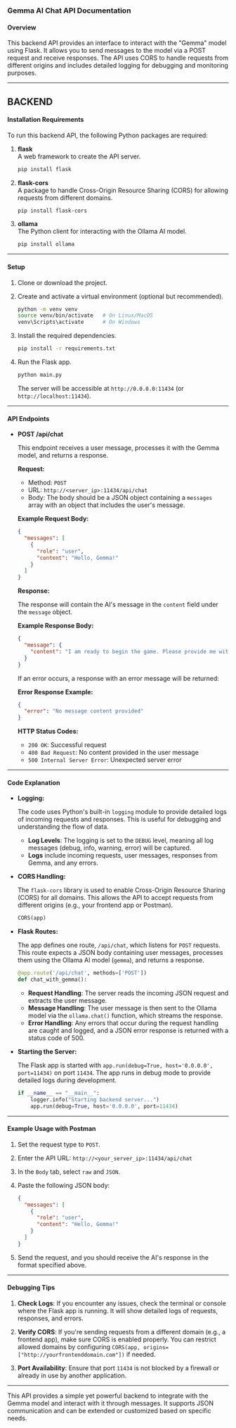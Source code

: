 ### **Gemma AI Chat API Documentation**

#### **Overview**
This backend API provides an interface to interact with the "Gemma" model using Flask. It allows you to send messages to the model via a POST request and receive responses. The API uses CORS to handle requests from different origins and includes detailed logging for debugging and monitoring purposes.

---



## BACKEND



#### **Installation Requirements**

To run this backend API, the following Python packages are required:

1. **flask**  
   A web framework to create the API server.
   
   ```bash
   pip install flask
   ```

2. **flask-cors**  
   A package to handle Cross-Origin Resource Sharing (CORS) for allowing requests from different domains.
   
   ```bash
   pip install flask-cors
   ```

3. **ollama**  
   The Python client for interacting with the Ollama AI model.

   ```bash
   pip install ollama
   ```

---

#### **Setup**

1. Clone or download the project.
2. Create and activate a virtual environment (optional but recommended).
   ```bash
   python -m venv venv
   source venv/bin/activate   # On Linux/MacOS
   venv\Scripts\activate      # On Windows
   ```

3. Install the required dependencies.
   ```bash
   pip install -r requirements.txt
   ```

4. Run the Flask app.
   ```bash
   python main.py
   ```

   The server will be accessible at `http://0.0.0.0:11434` (or `http://localhost:11434`).

---

#### **API Endpoints**

- **POST /api/chat**

  This endpoint receives a user message, processes it with the Gemma model, and returns a response.

  **Request:**

  - Method: `POST`
  - URL: `http://<server_ip>:11434/api/chat`
  - Body: The body should be a JSON object containing a `messages` array with an object that includes the user's message.

  **Example Request Body:**

  ```json
  {
    "messages": [
      {
        "role": "user",
        "content": "Hello, Gemma!"
      }
    ]
  }
  ```

  **Response:**

  The response will contain the AI's message in the `content` field under the `message` object.

  **Example Response Body:**

  ```json
  {
    "message": {
      "content": "I am ready to begin the game. Please provide me with the details of the turn, such as the actions you would like me to take. I will respond with the results of your turn."
    }
  }
  ```

  If an error occurs, a response with an error message will be returned:

  **Error Response Example:**

  ```json
  {
    "error": "No message content provided"
  }
  ```

  **HTTP Status Codes:**
  - `200 OK`: Successful request
  - `400 Bad Request`: No content provided in the user message
  - `500 Internal Server Error`: Unexpected server error

---

#### **Code Explanation**

- **Logging:**

  The code uses Python's built-in `logging` module to provide detailed logs of incoming requests and responses. This is useful for debugging and understanding the flow of data. 

  - **Log Levels**: The logging is set to the `DEBUG` level, meaning all log messages (debug, info, warning, error) will be captured.
  - **Logs** include incoming requests, user messages, responses from Gemma, and any errors.

- **CORS Handling:**

  The `flask-cors` library is used to enable Cross-Origin Resource Sharing (CORS) for all domains. This allows the API to accept requests from different origins (e.g., your frontend app or Postman).

  ```python
  CORS(app)
  ```

- **Flask Routes:**

  The app defines one route, `/api/chat`, which listens for `POST` requests. This route expects a JSON body containing user messages, processes them using the Ollama AI model (`gemma`), and returns a response.

  ```python
  @app.route('/api/chat', methods=['POST'])
  def chat_with_gemma():
  ```

  - **Request Handling**: The server reads the incoming JSON request and extracts the user message.
  - **Message Handling**: The user message is then sent to the Ollama model via the `ollama.chat()` function, which streams the response.
  - **Error Handling**: Any errors that occur during the request handling are caught and logged, and a JSON error response is returned with a status code of 500.

- **Starting the Server:**

  The Flask app is started with `app.run(debug=True, host='0.0.0.0', port=11434)` on port `11434`. The app runs in debug mode to provide detailed logs during development.

  ```python
  if __name__ == "__main__":
      logger.info("Starting backend server...")
      app.run(debug=True, host='0.0.0.0', port=11434)
  ```

---

#### **Example Usage with Postman**

1. Set the request type to `POST`.
2. Enter the API URL: `http://<your_server_ip>:11434/api/chat`
3. In the `Body` tab, select `raw` and `JSON`.
4. Paste the following JSON body:

   ```json
   {
     "messages": [
       {
         "role": "user",
         "content": "Hello, Gemma!"
       }
     ]
   }
   ```

5. Send the request, and you should receive the AI's response in the format specified above.

---

#### **Debugging Tips**

1. **Check Logs**: If you encounter any issues, check the terminal or console where the Flask app is running. It will show detailed logs of requests, responses, and errors.

2. **Verify CORS**: If you're sending requests from a different domain (e.g., a frontend app), make sure CORS is enabled properly. You can restrict allowed domains by configuring `CORS(app, origins=["http://yourfrontenddomain.com"])` if needed.

3. **Port Availability**: Ensure that port `11434` is not blocked by a firewall or already in use by another application.

---

This API provides a simple yet powerful backend to integrate with the Gemma model and interact with it through messages. It supports JSON communication and can be extended or customized based on specific needs.

